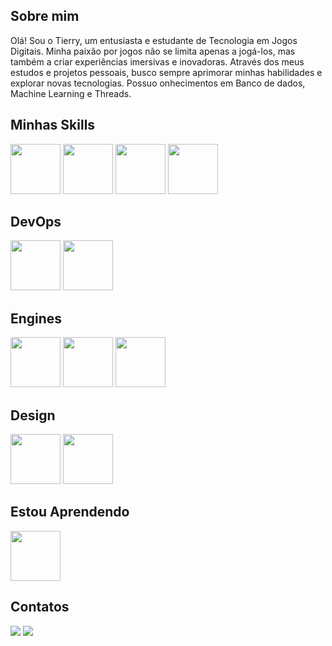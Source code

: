 ## Sobre mim

Olá! Sou o Tierry, um entusiasta e estudante de Tecnologia em Jogos Digitais. Minha paixão por jogos não se limita apenas a jogá-los, mas também a criar experiências imersivas e inovadoras. Através dos meus estudos e projetos pessoais, busco sempre aprimorar minhas habilidades e explorar novas tecnologias. Possuo onhecimentos em Banco de dados, Machine Learning e Threads.

## Minhas Skills

<img src="https://cdn.jsdelivr.net/gh/devicons/devicon@latest/icons/python/python-original.svg" width="80" height="80"/> <img src="https://cdn.jsdelivr.net/gh/devicons/devicon@latest/icons/csharp/csharp-plain.svg" width="80" height="80"/> <img src="https://cdn.jsdelivr.net/gh/devicons/devicon@latest/icons/dotnetcore/dotnetcore-original.svg" width="80" height="80"/> <img src="https://cdn.jsdelivr.net/gh/devicons/devicon@latest/icons/azuresqldatabase/azuresqldatabase-original.svg" width="80" height="80"/>

## DevOps

<img src="https://cdn.jsdelivr.net/gh/devicons/devicon@latest/icons/git/git-original.svg" width="80" height="80"/> <img src="https://cdn.jsdelivr.net/gh/devicons/devicon@latest/icons/github/github-original.svg" width="80" height="80"/>

## Engines

<img src="https://cdn.jsdelivr.net/gh/devicons/devicon@latest/icons/unity/unity-original-wordmark.svg" width="80" height="80"/> <img src="https://cdn.jsdelivr.net/gh/devicons/devicon@latest/icons/renpy/renpy-original.svg" width="80" height="80"/> <img src="https://cdn.jsdelivr.net/gh/devicons/devicon@latest/icons/godot/godot-original.svg" width="80" height="80"/>
                           
## Design

<img src="https://cdn.jsdelivr.net/gh/devicons/devicon@latest/icons/figma/figma-original.svg" width="80" height="80"/> <img src="https://cdn.jsdelivr.net/gh/devicons/devicon@latest/icons/trello/trello-plain-wordmark.svg" width="80" height="80"/>

## Estou Aprendendo

<img src="https://cdn.jsdelivr.net/gh/devicons/devicon@latest/icons/amazonwebservices/amazonwebservices-original-wordmark.svg" width="80" height="80"/>

## Contatos

<div>
<a href = "mailto:willistierry5@gmail.com"><img loading="lazy" src="https://img.shields.io/badge/Gmail-D14836?style=for-the-badge&logo=gmail&logoColor=white" target="_blank"></a>
<a href="https://www.linkedin.com/in/tierry-souza-333974288/" target="_blank"><img loading="lazy" src="https://img.shields.io/badge/-LinkedIn-%230077B5?style=for-the-badge&logo=linkedin&logoColor=white" target="_blank"></a>   
</div>

